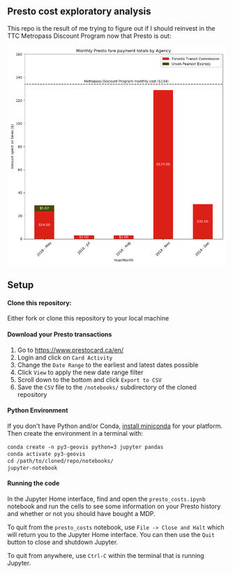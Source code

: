 ## Presto cost exploratory analysis
This repo is the result of me trying to figure out if I should reinvest in the TTC Metropass Discount Program now that Presto is out:

![png](demo.png)

## Setup
#### Clone this repository:

Either fork or clone this repository to your local machine

#### Download your Presto transactions
1) Go to https://www.prestocard.ca/en/ 
2) Login and click on `Card Activity`
3) Change the `Date Range` to the earliest and latest dates possible
4) Click `View` to apply the new date range filter
5) Scroll down to the bottom and click `Export to CSV`
6) Save the `CSV` file to the `/notebooks/` subdirectory of the cloned repository

#### Python Environment
If you don't have Python and/or Conda, [install miniconda](https://conda.io/miniconda.html) for your platform. Then create the environment in a terminal with:
```
conda create -n py3-geovis python=3 jupyter pandas
conda activate py3-geovis
cd /path/to/cloned/repo/notebooks/
jupyter-notebook
```

#### Running the code
In the Jupyter Home interface, find and open the `presto_costs.ipynb` notebook and run the cells to see some information on your Presto history and whether or not you should have bought a MDP.

To quit from the `presto_costs` notebook, use `File -> Close and Halt` which will return you to the Jupyter Home interface. You can then use the `Quit` button to close and shutdown Jupyter.

To quit from anywhere, use `Ctrl-C` within the terminal that is running Jupyter.
